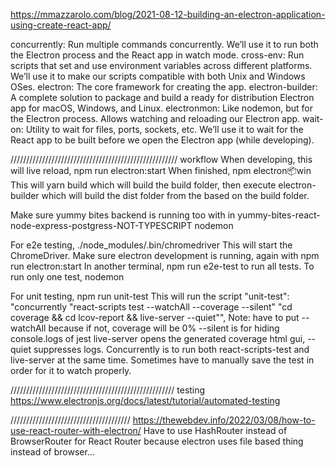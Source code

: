 https://mmazzarolo.com/blog/2021-08-12-building-an-electron-application-using-create-react-app/

concurrently: Run multiple commands concurrently. We’ll use it to run both the Electron process and the React app in watch mode.
cross-env: Run scripts that set and use environment variables across different platforms. We’ll use it to make our scripts compatible with both Unix and Windows OSes.
electron: The core framework for creating the app.
electron-builder: A complete solution to package and build a ready for distribution Electron app for macOS, Windows, and Linux.
electronmon: Like nodemon, but for the Electron process. Allows watching and reloading our Electron app.
wait-on: Utility to wait for files, ports, sockets, etc. We’ll use it to wait for the React app to be built before we open the Electron app (while developing).

/////////////////////////////////////////////////////
workflow
When developing, this will live reload,
    npm run electron:start 
When finished,
    npm electron:package:win
This will yarn build which will build the build folder, then execute electron-builder which will build the dist folder from the based on the build folder.

Make sure yummy bites backend is running too with in yummy-bites-react-node-express-postgress-NOT-TYPESCRIPT
    nodemon

For e2e testing, 
    ./node_modules/.bin/chromedriver
This will start the ChromeDriver. Make sure electron development is running, again with
    npm run electron:start 
In another terminal, 
    npm run e2e-test
to run all tests. To run only one test, 
    nodemon <File name of test>
 
For unit testing,
    npm run unit-test
This will run the script
    "unit-test": "concurrently \"react-scripts test --watchAll --coverage --silent\" \"cd coverage && cd lcov-report && live-server --quiet\"",
Note: have to put --watchAll because if not, coverage will be 0%
--silent is for hiding console.logs of jest
live-server opens the generated coverage html gui, --quiet suppresses logs. Concurrently is to run both react-scripts-test and live-server at the same time. Sometimes have to manually save the test in order for it to watch properly.


////////////////////////////////////////////////////
testing
https://www.electronjs.org/docs/latest/tutorial/automated-testing

//////////////////////////////////////
https://thewebdev.info/2022/03/08/how-to-use-react-router-with-electron/
Have to use HashRouter instead of BrowserRouter for React Router because electron uses file based thing instead of browser...